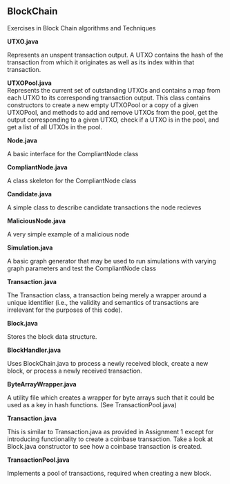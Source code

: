 ## BlockChain
Exercises in Block Chain algorithms and Techniques

**UTXO.java**	

Represents an unspent transaction output. A UTXO contains the hash of the transaction from which it originates as well as its index within that transaction.

**UTXOPool.java**	
Represents the current set of outstanding UTXOs and contains a map from each UTXO to its corresponding transaction output. This class contains constructors to create a new empty UTXOPool or a copy of a given UTXOPool, and methods to add and remove UTXOs from the pool, get the output corresponding to a given UTXO, check if a UTXO is in the pool, and get a list of all UTXOs in the pool.

**Node.java**	

A basic interface for the CompliantNode class

**CompliantNode.java**	

A class skeleton for the CompliantNode class

**Candidate.java**	

A simple class to describe candidate transactions the node recieves

**MaliciousNode.java**	

A very simple example of a malicious node

**Simulation.java**

A basic graph generator that may be used to run simulations with varying graph parameters and test the CompliantNode class

**Transaction.java**	

The Transaction class, a transaction being merely a wrapper around a unique identifier (i.e., the validity and semantics of transactions are irrelevant for the purposes of this code).

**Block.java**

Stores the block data structure.

**BlockHandler.java**	

Uses BlockChain.java to process a newly received block, create a new block, or process a newly received transaction.

**ByteArrayWrapper.java**	

A utility file which creates a wrapper for byte arrays such that it could be used as a key in hash functions. (See TransactionPool.java)

**Transaction.java**	

This is similar to Transaction.java as provided in Assignment 1 except for introducing functionality to create a coinbase transaction. Take a look at Block.java constructor to see how a coinbase transaction is created.

**TransactionPool.java**	

Implements a pool of transactions, required when creating a new block.

